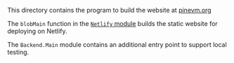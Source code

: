 This directory contains the program to build the website at [pinevm.org](https://pinevm.org)

The `blobMain` function in the [`Netlify` module](./src/Netlify.elm) builds the static website for deploying on Netlify.

The `Backend.Main` module contains an additional entry point to support local testing.
